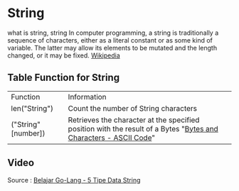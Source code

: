 # String
what is string, string In computer programming, a string is traditionally a sequence of characters, either as a literal constant or as some kind of variable. The latter may allow its elements to be mutated and the length changed, or it may be fixed. [Wikipedia](https://en.wikipedia.org/wiki/String_(computer_science))

## Table Function for String
<table>
    <tr>
        <td>Function</td>
        <td>Information</td>
    </tr>
    <tr>
        <td>len("String")</td>
        <td>Count the number of String characters</td>
    </tr>
    <tr>
        <td>("String"[number])</td>
        <td>Retrieves the character at the specified position with the result of a Bytes "<a href="https://web.stanford.edu/class/cs101/bits-bytes.html">Bytes and Characters - ASCII Code</a>"</td>
    </tr>
</table>

## Video
Source : [Belajar Go-Lang - 5 Tipe Data String](https://youtu.be/xz-CBXIjfd8)
